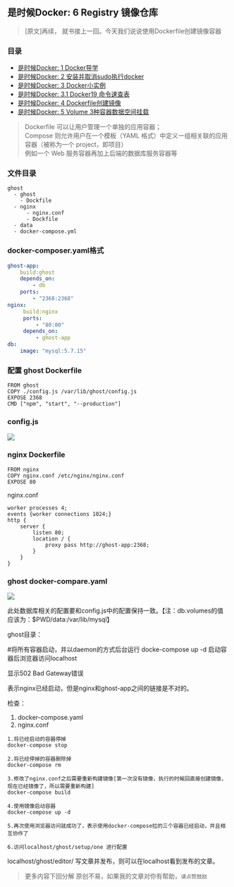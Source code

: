 ## 是时候Docker: 6 Registry 镜像仓库

> [原文]再续，
就书接上一回。今天我们说说使用Dockerfile创建镜像容器

### 目录
- [是时候Docker: 1 Docker导学](https://juejin.im/post/5d8c169c6fb9a04e0855a141)
- [是时候Docker: 2 安装并取消sudo执行docker](https://juejin.im/post/5d8d60c651882509453c1e83)
- [是时候Docker: 3 Docker小实例](https://juejin.im/post/5d91d21c518825094d62676b)
- [是时候Docker: 3.1 Docker19 命令速查表](https://juejin.im/post/5d9409b95188252af43b7632)
- [是时候Docker: 4 Dockerfile创建镜像](https://juejin.im/post/5d91d7fe5188250970132e2b)
- [是时候Docker: 5 Volume 3种容器数据空间挂载](https://juejin.im/post/5d9409f951882509165fe909)

> Dockerfile 可以让用户管理一个单独的应用容器；<br />
Compose 则允许用户在一个模板（YAML 格式）中定义一组相关联的应用容器（被称为一个 project，即项目）
<br />例如一个 Web 服务容器再加上后端的数据库服务容器等

### 文件目录
```text
ghost
  - ghost
    - Dockfile    
  - nginx
      - nginx.conf
      - Dockfile
  - data
  - docker-compose.yml
```

### docker-composer.yaml格式
```yaml
ghost-app:
    build:ghost
    depends_on:
        - db
    ports:
        - "2368:2368"
nginx:
     build:nginx
     ports:
         - "80:80"
     depends_on:
         - ghost-app
db:
    image: "mysql:5.7.15"
```

### 配置 ghost Dockerfile
```shell
FROM ghost
COPY ./config.js /var/lib/ghost/config.js
EXPOSE 2368
CMD ["npm", "start", "--production"]
```

### config.js
![](https://img3.mukewang.com/5bc7e523000125dc05000419.jpg)

### nginx Dockerfile
```shell
FROM nginx
COPY nginx.conf /etc/nginx/nginx.conf
EXPOSE 80
```

nginx.conf
```shell
worker processes 4;
events {worker connections 1024;}
http {
    server {
        listen 80;
        location / {
            proxy pass http://ghost-app:2368;
        }
    }
}
```

### ghost docker-compare.yaml
![](https://img2.mukewang.com/5bc7e7dd0001367f04590710.jpg)

此处数据库相关的配置要和config.js中的配置保持一致。【注：db.volumes的值应该为：$PWD/data:/var/lib/mysql】



ghost目录：

#将所有容器启动，并以daemon的方式后台运行
docke-compose up -d
启动容器后浏览器访问localhost

显示502 Bad Gateway错误

表示nginx已经启动，但是nginx和ghost-app之间的链接是不对的。

检查：<br />
1. docker-compose.yaml
2. nginx.conf


```shell
1.将已经启动的容器停掉
docker-compose stop
 
2.将已经停掉的容器删除掉
docker-compose rm
 
3.修改了nginx.conf之后需要重新构建镜像[第一次没有镜像，执行的时候回直接创建镜像，现在已经镜像了，所以需要重新构建]
docker-compose build 
 
4.使用镜像启动容器
docker-compose up -d
 
5.再次使用浏览器访问就成功了，表示使用docker-compose拉的三个容器已经启动，并且相互协作了
 
6.访问localhost/ghost/setup/one 进行配置
```
localhost/ghost/editor/ 写文章并发布，则可以在localhost看到发布的文章。

>更多内容下回分解
原创不易，如果我的文章对你有帮助，`请点赞鼓励`